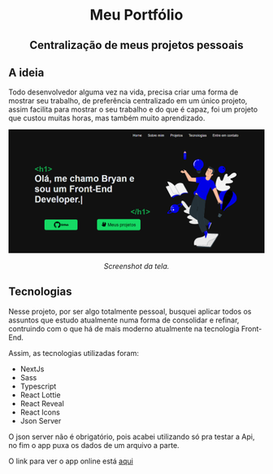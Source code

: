 <h1 align="center">Meu Portfólio</h1>
<h2 align="center">Centralização de meus projetos pessoais</h2>

<h2>A ideia</h2>
<p>Todo desenvolvedor alguma vez na vida, precisa criar uma forma de mostrar seu trabalho, de preferência centralizado em um único projeto, assim facilita para mostrar o seu trabalho e do que é capaz, foi um projeto que custou muitas horas, mas também muito aprendizado.</p>

<p align="center">
  <img src="/public/image.png"/>
</p>
<p align="center"><i>Screenshot da tela.</i></p>

<h2>Tecnologias</h2>
<p>Nesse projeto, por ser algo totalmente pessoal, busquei aplicar todos os assuntos que estudo atualmente numa forma de consolidar e refinar, contruindo com o que há de mais moderno atualmente na tecnologia Front-End.</p>
<p>Assim, as tecnologias utilizadas foram:</p>
<ul>
  <li>NextJs</li>
  <li>Sass</li>
  <li>Typescript</li>
  <li>React Lottie</li>
  <li>React Reveal</li>
  <li>React Icons</li>
  <li>Json Server</li>
</ul>

<p>O json server não é obrigatório, pois acabei utilizando só pra testar a Api, no fim o app puxa os dados de um arquivo a parte.</p>

<p>O link para ver o app online está <a href="https://portfolio-bryanbruzinga.vercel.app/">aqui</a></p>
